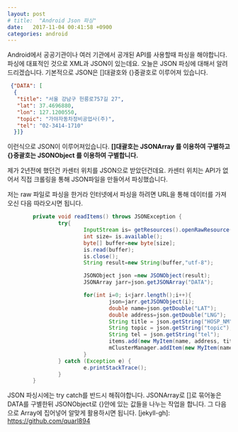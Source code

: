 ```yaml
---
layout: post
# title:  "Android Json 파싱"
date:   2017-11-04 00:41:58 +0900
categories: android
---
```

Android에서 공공기관이나 여러 기관에서 공개된 API를 사용할때 파싱을 해야합니다.
파싱에 대표적인 것으로 XML과 JSON이 있는데요. 
오늘은 JSON 파싱에 대해서 알려드리겠습니다.
기본적으로 JSON은 []대괄호와 {}중괄호로 이루어져 있습니다.

```json
 {"DATA": [
  {
   "title": "서울 강남구 헌릉로757길 27",
   "lat": 37.4696880,
   "lon": 127.1200550,
   "topic": "가야자동차정비공업사(주)",
   "tel": "02-3414-1710"
  }]}
```
이런식으로 JSON이 이루어져있습니다.
**[]대괄호는 JSONArray 를 이용하여 구별하고 {}중괄호는 JSONObject 를 이용하여 구별합니다.**

제가 2년전에 했던건 카센터 위치를 JSON으로 받았던건데요.
카센터 위치는 API가 없어서 직접 크롤링을 통해 JSON파일을 만들어서 파싱했습니다.

저는 raw 파일로 파싱을 한거라 인터넷에서 파싱을 하려면 URL을 통해 데이터를 가져오신 다음 따라오시면 됩니다.

```java
        private void readItems() throws JSONException {
                try{
                        InputStream is= getResources().openRawResource(R.raw.great_hospital);
                        int size= is.available();
                        byte[] buffer=new byte[size];
                        is.read(buffer);
                        is.close();
                        String result=new String(buffer,"utf-8");

                        JSONObject json =new JSONObject(result);
                        JSONArray jarr=json.getJSONArray("DATA");

                        for(int i=0; i<jarr.length();i++){
                                json=jarr.getJSONObject(i);
                                double name=json.getDouble("LAT");
                                double address=json.getDouble("LNG");
                                String title = json.getString("HOSP_NM");
                                String topic = json.getString("topic");
                                String tel = json.getString("tel");
                                items.add(new MyItem(name, address, title, topic, tel));
                                mClusterManager.addItem(new MyItem(name, address, title,topic, tel));
                        }
                } catch (Exception e) {
                        e.printStackTrace();
                }
        }
```

JSON 파싱시에는 try catch를 반드시 해줘야합니다.
JSONArray로 []로 묶어놓은 DATA를 구별한뒤 JSONObject로 {}안에 있는 값들을 나누는 작업을 합니다.
그 다음으로 Array에 집어넣어 알맞게 활용하시면 됩니다.
[jekyll-gh]:   https://github.com/quarl894
